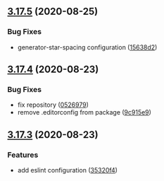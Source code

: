 ## [3.17.5](https://github.com/nlibjs/eslint-config/compare/v3.17.4...v3.17.5) (2020-08-25)


### Bug Fixes

* generator-star-spacing configuration ([15638d2](https://github.com/nlibjs/eslint-config/commit/15638d27e36c8869da4d6ee0ac39bee8c07615e7))



## [3.17.4](https://github.com/nlibjs/eslint-config/compare/v3.17.3...v3.17.4) (2020-08-23)


### Bug Fixes

* fix repository ([0526979](https://github.com/nlibjs/eslint-config/commit/05269792d071c03e1afcd2ea3ddc2279eaf7ff23))
* remove .editorconfig from package ([9c915e9](https://github.com/nlibjs/eslint-config/commit/9c915e9215f4163a907ea2745e8c335ad7639982))



## [3.17.3](https://github.com/nlibjs/eslint-config/compare/35320f408ef0f5f2812bb076f85de3c88c36aca2...v3.17.3) (2020-08-23)


### Features

* add eslint configuration ([35320f4](https://github.com/nlibjs/eslint-config/commit/35320f408ef0f5f2812bb076f85de3c88c36aca2))



